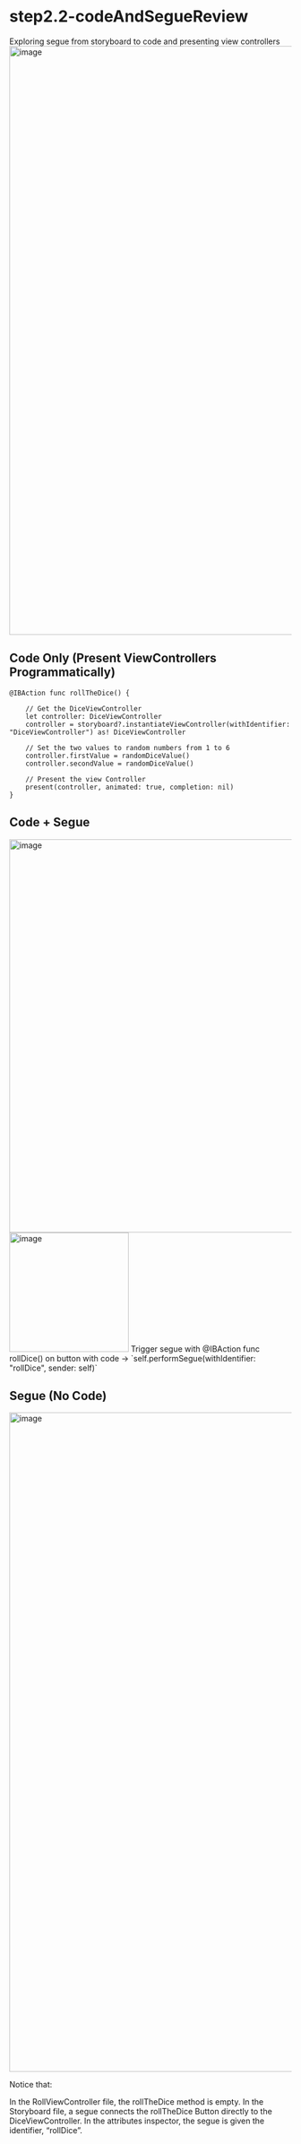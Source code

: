 # step2.2-codeAndSegueReview
Exploring segue from storyboard to code and presenting view controllers
<img width="1051" alt="image" src="https://user-images.githubusercontent.com/22263679/154865910-3c92d181-f602-4690-a7c2-a3fbb2c34071.png">

## Code Only (Present ViewControllers Programmatically)

```
@IBAction func rollTheDice() {

    // Get the DiceViewController
    let controller: DiceViewController
    controller = storyboard?.instantiateViewController(withIdentifier: "DiceViewController") as! DiceViewController

    // Set the two values to random numbers from 1 to 6
    controller.firstValue = randomDiceValue()
    controller.secondValue = randomDiceValue()

    // Present the view Controller
    present(controller, animated: true, completion: nil)
}
```

## Code + Segue

<img width="702" alt="image" src="https://user-images.githubusercontent.com/22263679/154866111-e6f563e8-6e99-4d5c-a7f9-556804d65686.png">
<img width="213" alt="image" src="https://user-images.githubusercontent.com/22263679/154866137-ce8253d9-1eff-4d44-96ad-efe226b1d152.png">
Trigger segue with @IBAction func rollDice() on button with code -> `self.performSegue(withIdentifier: "rollDice", sender: self)`

## Segue (No Code)

<img width="1177" alt="image" src="https://user-images.githubusercontent.com/22263679/154866263-11cb0c9b-fafb-493e-9203-4e9bbcbcde9f.png">


Notice that:

In the RollViewController file, the rollTheDice method is empty.
In the Storyboard file, a segue connects the rollTheDice Button directly to the DiceViewController.
In the attributes inspector, the segue is given the identifier, “rollDice”.
